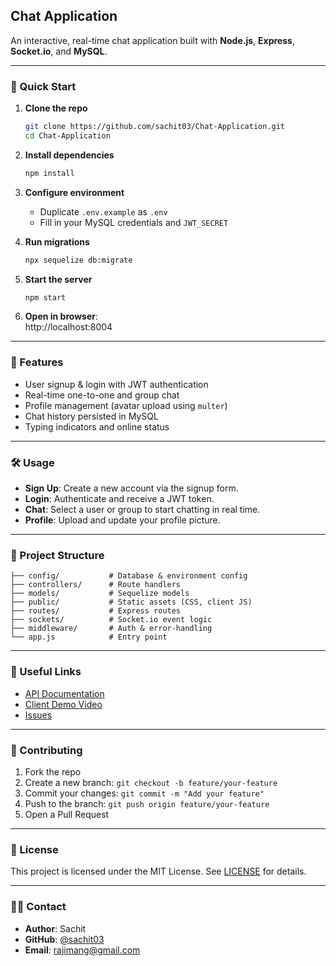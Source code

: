 ## Chat Application

An interactive, real-time chat application built with **Node.js**, **Express**, **Socket.io**, and **MySQL**.

---

### 🚀 Quick Start

1. **Clone the repo**
   ```bash
   git clone https://github.com/sachit03/Chat-Application.git
   cd Chat-Application
   ```
2. **Install dependencies**
   ```bash
   npm install
   ```
3. **Configure environment**
   - Duplicate `.env.example` as `.env`
   - Fill in your MySQL credentials and `JWT_SECRET`

4. **Run migrations**
   ```bash
   npx sequelize db:migrate
   ```

5. **Start the server**
   ```bash
   npm start
   ```
6. **Open in browser**:  
   http://localhost:8004

---

### 🎯 Features

- User signup & login with JWT authentication
- Real-time one-to-one and group chat
- Profile management (avatar upload using `multer`)
- Chat history persisted in MySQL
- Typing indicators and online status

---

### 🛠️ Usage

- **Sign Up**: Create a new account via the signup form.
- **Login**: Authenticate and receive a JWT token.
- **Chat**: Select a user or group to start chatting in real time.
- **Profile**: Upload and update your profile picture.

---

### 📁 Project Structure

```text
├── config/           # Database & environment config
├── controllers/      # Route handlers
├── models/           # Sequelize models
├── public/           # Static assets (CSS, client JS)
├── routes/           # Express routes
├── sockets/          # Socket.io event logic
├── middleware/       # Auth & error-handling
└── app.js            # Entry point
```

---

### 🔗 Useful Links

- [API Documentation](docs/API.md)
- [Client Demo Video](https://youtu.be/your-demo)
- [Issues](https://github.com/sachit03/Chat-Application/issues)

---

### 🤝 Contributing

1. Fork the repo
2. Create a new branch: `git checkout -b feature/your-feature`
3. Commit your changes: `git commit -m "Add your feature"`
4. Push to the branch: `git push origin feature/your-feature`
5. Open a Pull Request

---

### 📜 License

This project is licensed under the MIT License. See [LICENSE](LICENSE) for details.

---

### 🙋‍♂️ Contact

- **Author**: Sachit
- **GitHub**: [@sachit03](https://github.com/sachit03)
- **Email**: rajimang@gmail.com

